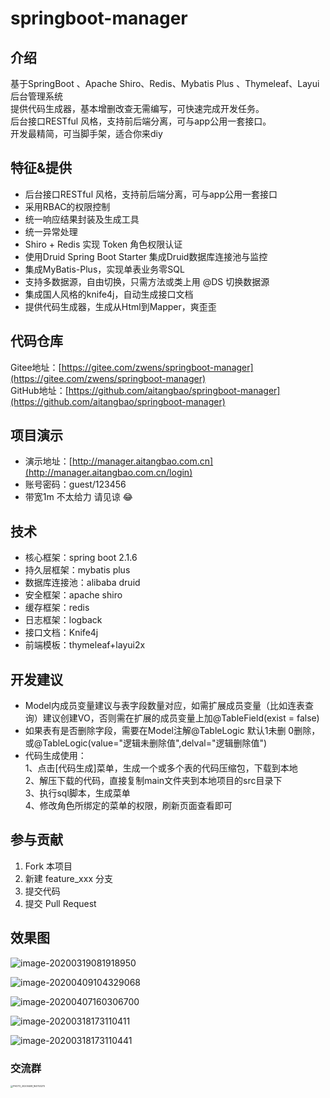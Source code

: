 # springboot-manager

## 介绍
基于SpringBoot 、Apache Shiro、Redis、Mybatis Plus 、Thymeleaf、Layui 后台管理系统  
提供代码生成器，基本增删改查无需编写，可快速完成开发任务。  
后台接口RESTful 风格，支持前后端分离，可与app公用一套接口。  
开发最精简，可当脚手架，适合你来diy  

## 特征&提供
- 后台接口RESTful 风格，支持前后端分离，可与app公用一套接口
- 采用RBAC的权限控制
- 统一响应结果封装及生成工具
- 统一异常处理
- Shiro + Redis 实现 Token 角色权限认证
- 使用Druid Spring Boot Starter 集成Druid数据库连接池与监控
- 集成MyBatis-Plus，实现单表业务零SQL
- 支持多数据源，自由切换，只需方法或类上用 @DS 切换数据源
- 集成国人风格的knife4j，自动生成接口文档
- 提供代码生成器，生成从Html到Mapper，爽歪歪  

## 代码仓库
Gitee地址：[https://gitee.com/zwens/springboot-manager](https://gitee.com/zwens/springboot-manager)   
GitHub地址：[https://github.com/aitangbao/springboot-manager](https://github.com/aitangbao/springboot-manager) 
  
## 项目演示
- 演示地址：[http://manager.aitangbao.com.cn](http://manager.aitangbao.com.cn/login) 
- 账号密码：guest/123456
- 带宽1m 不太给力 请见谅 :joy:

## 技术
* 核心框架：spring boot 2.1.6
* 持久层框架：mybatis plus
* 数据库连接池：alibaba druid
* 安全框架：apache shiro
* 缓存框架：redis
* 日志框架：logback
* 接口文档：Knife4j
* 前端模板：thymeleaf+layui2x

## 开发建议
- Model内成员变量建议与表字段数量对应，如需扩展成员变量（比如连表查询）建议创建VO，否则需在扩展的成员变量上加@TableField(exist = false)
- 如果表有是否删除字段，需要在Model注解@TableLogic 默认1未删 0删除， 或@TableLogic(value="逻辑未删除值",delval="逻辑删除值")   
- 代码生成使用：   
     1、点击[代码生成]菜单，生成一个或多个表的代码压缩包，下载到本地   
     2、解压下载的代码，直接复制main文件夹到本地项目的src目录下   
     3、执行sql脚本，生成菜单   
     4、修改角色所绑定的菜单的权限，刷新页面查看即可   

## 参与贡献
1. Fork 本项目
2. 新建 feature_xxx 分支
3. 提交代码
4. 提交 Pull Request


## **效果图**

![image-20200319081918950](http://tuchuang.aitangbao.com.cn/image-20200319081918950.png)

![image-20200409104329068](http://tuchuang.aitangbao.com.cn/20200409104333.png)

![image-20200407160306700](http://tuchuang.aitangbao.com.cn/image-20200407160306700.png)

![image-20200318173110411](http://tuchuang.aitangbao.com.cn/image-20200401093804591.png)

![image-20200318173110441](http://tuchuang.aitangbao.com.cn/image-20200318173110441.png)

### 交流群
<img width="250px" height="300px" src="http://manager.aitangbao.com.cn/ai/images/weixin_share.jpg" alt="PHOTO_20200408_164753270" style="zoom:25%;" />


